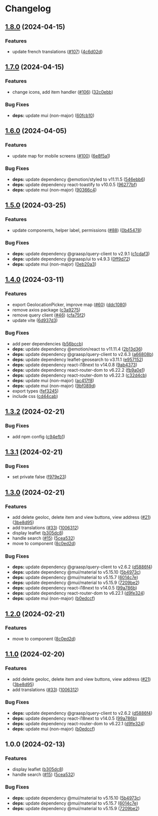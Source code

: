 # Changelog

## [1.8.0](https://github.com/graasp/graasp-map/compare/v1.7.0...v1.8.0) (2024-04-15)


### Features

* update french translations ([#107](https://github.com/graasp/graasp-map/issues/107)) ([4c6d02d](https://github.com/graasp/graasp-map/commit/4c6d02d8e46f3b6660589f0641e041523801ab60))

## [1.7.0](https://github.com/graasp/graasp-map/compare/v1.6.0...v1.7.0) (2024-04-15)


### Features

* change icons, add item handler ([#106](https://github.com/graasp/graasp-map/issues/106)) ([32c0ebb](https://github.com/graasp/graasp-map/commit/32c0ebb56dbec14d2be73d839a3eb1a89145e33b))


### Bug Fixes

* **deps:** update mui (non-major) ([60fcb10](https://github.com/graasp/graasp-map/commit/60fcb10b90174338b2f2355013322cc2a5700451))

## [1.6.0](https://github.com/graasp/graasp-map/compare/v1.5.0...v1.6.0) (2024-04-05)


### Features

* update map for mobile screens ([#100](https://github.com/graasp/graasp-map/issues/100)) ([6e8f5a1](https://github.com/graasp/graasp-map/commit/6e8f5a1c99b90cdf9a79721c68b0b4f5ab652e16))


### Bug Fixes

* **deps:** update dependency @emotion/styled to v11.11.5 ([546ebb6](https://github.com/graasp/graasp-map/commit/546ebb6380a65fa01453a6d4f06b6b55d03087bb))
* **deps:** update dependency react-toastify to v10.0.5 ([96277bf](https://github.com/graasp/graasp-map/commit/96277bf669b2e0c31c01aa53329b4c44ead449e8))
* **deps:** update mui (non-major) ([90366c4](https://github.com/graasp/graasp-map/commit/90366c40a17dcc99fc3d1c03f4801b295472182e))

## [1.5.0](https://github.com/graasp/graasp-map/compare/v1.4.0...v1.5.0) (2024-03-25)


### Features

* update components, helper label, permissions ([#88](https://github.com/graasp/graasp-map/issues/88)) ([0b45478](https://github.com/graasp/graasp-map/commit/0b45478bfccafbf91fe01c8069e9775d21119c75))


### Bug Fixes

* **deps:** update dependency @graasp/query-client to v2.9.1 ([c1cdaf3](https://github.com/graasp/graasp-map/commit/c1cdaf3b10496dd36707596c6accb04e561c1034))
* **deps:** update dependency @graasp/ui to v4.9.3 ([0ff9d72](https://github.com/graasp/graasp-map/commit/0ff9d72d6434ebf76f97ca36471f63ba3197daa0))
* **deps:** update mui (non-major) ([0eb20a3](https://github.com/graasp/graasp-map/commit/0eb20a3839c806c7128460997fa8be995a5bf53e))

## [1.4.0](https://github.com/graasp/graasp-map/compare/v1.3.2...v1.4.0) (2024-03-11)


### Features

* export GeolocationPicker, improve map ([#60](https://github.com/graasp/graasp-map/issues/60)) ([ddc1080](https://github.com/graasp/graasp-map/commit/ddc1080a92943439038f81e098f8cfdde9cb8f0f))
* remove axios package ([c3a9275](https://github.com/graasp/graasp-map/commit/c3a9275df4d7271a18e23368f6737bd1acedaba9))
* remove query client ([#46](https://github.com/graasp/graasp-map/issues/46)) ([cfa75f2](https://github.com/graasp/graasp-map/commit/cfa75f2d6a449a2e790d621e321c22b2576cdef2))
* update vite ([6d937d3](https://github.com/graasp/graasp-map/commit/6d937d3ae41f4a9c71b4624460df15b794819781))


### Bug Fixes

* add peer dependencies ([b56bccb](https://github.com/graasp/graasp-map/commit/b56bccbcb09c49bb5f824e6ae15afc85680dc73d))
* **deps:** update dependency @emotion/react to v11.11.4 ([2b13d36](https://github.com/graasp/graasp-map/commit/2b13d36dac28520729ef92f000df45db4cd7abc9))
* **deps:** update dependency @graasp/query-client to v2.6.3 ([a66808b](https://github.com/graasp/graasp-map/commit/a66808b79b9dc0102b1a8698bea60ae63242e58c))
* **deps:** update dependency leaflet-geosearch to v3.11.1 ([e957152](https://github.com/graasp/graasp-map/commit/e9571527bcdb1e54c7846fe981b1403639bc0b68))
* **deps:** update dependency react-i18next to v14.0.8 ([9ab4373](https://github.com/graasp/graasp-map/commit/9ab43733e8e0b221e642939479c9b379c51bac46))
* **deps:** update dependency react-router-dom to v6.22.2 ([fb9a0e1](https://github.com/graasp/graasp-map/commit/fb9a0e140409b2ac17c3fe6a71147c09cc71cd72))
* **deps:** update dependency react-router-dom to v6.22.3 ([c32d4cb](https://github.com/graasp/graasp-map/commit/c32d4cb6fc5e6e0b5e87bba8b551c29677549f20))
* **deps:** update mui (non-major) ([ac417f8](https://github.com/graasp/graasp-map/commit/ac417f8292aa43b856b80d62578c9705878545d4))
* **deps:** update mui (non-major) ([9bf089d](https://github.com/graasp/graasp-map/commit/9bf089d851dc38966c8668a36f509c2325f4b9af))
* export types ([fef3245](https://github.com/graasp/graasp-map/commit/fef324502b5adb8e4510b9691cc393a0f07a6cc5))
* include css ([cd44cab](https://github.com/graasp/graasp-map/commit/cd44cabeab26232541ae5d201b6181196a4980eb))

## [1.3.2](https://github.com/graasp/graasp-map/compare/v1.3.1...v1.3.2) (2024-02-21)


### Bug Fixes

* add npm config ([c94efb1](https://github.com/graasp/graasp-map/commit/c94efb107e412b629a88f665ddfa0a2331f7f3c8))

## [1.3.1](https://github.com/graasp/graasp-map/compare/v1.3.0...v1.3.1) (2024-02-21)


### Bug Fixes

* set private false ([f979e23](https://github.com/graasp/graasp-map/commit/f979e235ff423f9160b0876ce0e521a0b134958e))

## [1.3.0](https://github.com/graasp/graasp-map/compare/v1.2.0...v1.3.0) (2024-02-21)


### Features

* add delete geoloc, delete item and view buttons, view address ([#21](https://github.com/graasp/graasp-map/issues/21)) ([3be8d95](https://github.com/graasp/graasp-map/commit/3be8d957e84e81e21de5f613d8e0b81147198f93))
* add translations ([#33](https://github.com/graasp/graasp-map/issues/33)) ([1006312](https://github.com/graasp/graasp-map/commit/100631287c6c39e3a61894c6af6faa904f8ee745))
* display leaflet ([b305dc8](https://github.com/graasp/graasp-map/commit/b305dc846b1fb8f3096b6e8a5c67fdead69353ef))
* handle search ([#15](https://github.com/graasp/graasp-map/issues/15)) ([5cea532](https://github.com/graasp/graasp-map/commit/5cea532b066d0a0717479a9429737cf1c86bf0fb))
* move to component ([8c0ed2d](https://github.com/graasp/graasp-map/commit/8c0ed2df32dba45c4a60b4e8f4d704913e6cb8a0))


### Bug Fixes

* **deps:** update dependency @graasp/query-client to v2.6.2 ([d5886f4](https://github.com/graasp/graasp-map/commit/d5886f4c7e07166f3def3e666bbb8a772812e3d3))
* **deps:** update dependency @mui/material to v5.15.10 ([5b4973c](https://github.com/graasp/graasp-map/commit/5b4973c5a6b97a9f6564dd26aa107e915011aabb))
* **deps:** update dependency @mui/material to v5.15.7 ([6014c7e](https://github.com/graasp/graasp-map/commit/6014c7e1dcb66628f6b3db5b093dd20303424211))
* **deps:** update dependency @mui/material to v5.15.9 ([7209be2](https://github.com/graasp/graasp-map/commit/7209be2f4ca2cc4739a5e47d3e2be59b7af614b7))
* **deps:** update dependency react-i18next to v14.0.5 ([99a786b](https://github.com/graasp/graasp-map/commit/99a786bdf3701c59f4782f50db2bd2f7dfb49f31))
* **deps:** update dependency react-router-dom to v6.22.1 ([d9fe324](https://github.com/graasp/graasp-map/commit/d9fe324f3d7f56a19bb0188b1d3963244d6e906d))
* **deps:** update mui (non-major) ([b0edccf](https://github.com/graasp/graasp-map/commit/b0edccfff672f9fb8bbe3854476184a2f1f07404))

## [1.2.0](https://github.com/graasp/graasp-map/compare/v1.1.0...v1.2.0) (2024-02-21)


### Features

* move to component ([8c0ed2d](https://github.com/graasp/graasp-map/commit/8c0ed2df32dba45c4a60b4e8f4d704913e6cb8a0))

## [1.1.0](https://github.com/graasp/graasp-map/compare/v1.0.0...v1.1.0) (2024-02-20)


### Features

* add delete geoloc, delete item and view buttons, view address ([#21](https://github.com/graasp/graasp-map/issues/21)) ([3be8d95](https://github.com/graasp/graasp-map/commit/3be8d957e84e81e21de5f613d8e0b81147198f93))
* add translations ([#33](https://github.com/graasp/graasp-map/issues/33)) ([1006312](https://github.com/graasp/graasp-map/commit/100631287c6c39e3a61894c6af6faa904f8ee745))


### Bug Fixes

* **deps:** update dependency @graasp/query-client to v2.6.2 ([d5886f4](https://github.com/graasp/graasp-map/commit/d5886f4c7e07166f3def3e666bbb8a772812e3d3))
* **deps:** update dependency react-i18next to v14.0.5 ([99a786b](https://github.com/graasp/graasp-map/commit/99a786bdf3701c59f4782f50db2bd2f7dfb49f31))
* **deps:** update dependency react-router-dom to v6.22.1 ([d9fe324](https://github.com/graasp/graasp-map/commit/d9fe324f3d7f56a19bb0188b1d3963244d6e906d))
* **deps:** update mui (non-major) ([b0edccf](https://github.com/graasp/graasp-map/commit/b0edccfff672f9fb8bbe3854476184a2f1f07404))

## 1.0.0 (2024-02-13)


### Features

* display leaflet ([b305dc8](https://github.com/graasp/graasp-map/commit/b305dc846b1fb8f3096b6e8a5c67fdead69353ef))
* handle search ([#15](https://github.com/graasp/graasp-map/issues/15)) ([5cea532](https://github.com/graasp/graasp-map/commit/5cea532b066d0a0717479a9429737cf1c86bf0fb))


### Bug Fixes

* **deps:** update dependency @mui/material to v5.15.10 ([5b4973c](https://github.com/graasp/graasp-map/commit/5b4973c5a6b97a9f6564dd26aa107e915011aabb))
* **deps:** update dependency @mui/material to v5.15.7 ([6014c7e](https://github.com/graasp/graasp-map/commit/6014c7e1dcb66628f6b3db5b093dd20303424211))
* **deps:** update dependency @mui/material to v5.15.9 ([7209be2](https://github.com/graasp/graasp-map/commit/7209be2f4ca2cc4739a5e47d3e2be59b7af614b7))
